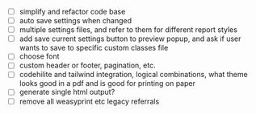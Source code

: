 - [ ] simplify and refactor code base
- [ ] auto save settings when changed
- [ ] multiple settings files, and refer to them for different report styles
- [ ] add save current settings button to preview popup, and ask if user wants to save to specific custom classes file
- [ ] choose font
- [ ] custom header or footer, pagination, etc.
- [ ] codehilite and tailwind integration, logical combinations, what theme looks good in a pdf and is good for printing on paper
- [ ] generate single html output?
- [ ] remove all weasyprint etc legacy referrals
